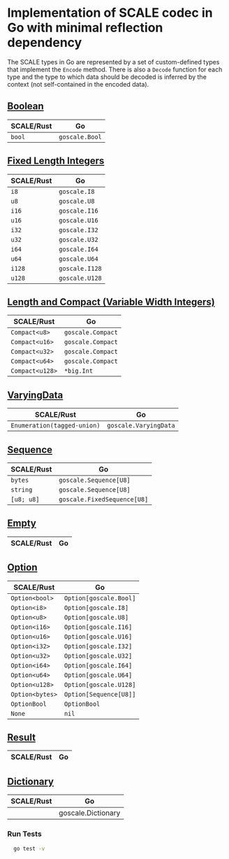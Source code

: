 # Implementation of SCALE codec in Go with minimal reflection dependency

The SCALE types in Go are represented by a set of custom-defined types that implement the `Encode` method. There is also a `Decode` function for each type and the type to which data should be decoded is inferred by the context (not self-contained in the encoded data).


## [Boolean](https://github.com/LimeChain/goscale/blob/master/boolean.go)

| SCALE/Rust | Go                        |
|------------|---------------------------|
| `bool`     | `goscale.Bool`            |


## [Fixed Length Integers](https://github.com/LimeChain/goscale/blob/master/fixed_length.go)

| SCALE/Rust | Go                        |
|------------|---------------------------|
| `i8`       | `goscale.I8`              |
| `u8`       | `goscale.U8`              |
| `i16`      | `goscale.I16`             |
| `u16`      | `goscale.U16`             |
| `i32`      | `goscale.I32`             |
| `u32`      | `goscale.U32`             |
| `i64`      | `goscale.I64`             |
| `u64`      | `goscale.U64`             |
| `i128`     | `goscale.I128`            |
| `u128`     | `goscale.U128`            |


## [Length and Compact (Variable Width Integers)](https://github.com/LimeChain/goscale/blob/master/length_compact.go)

| SCALE/Rust      | Go                |
|-----------------|-------------------|
| `Compact<u8>`   | `goscale.Compact` |
| `Compact<u16>`  | `goscale.Compact` |
| `Compact<u32>`  | `goscale.Compact` |
| `Compact<u64>`  | `goscale.Compact` |
| `Compact<u128>` | `*big.Int`        |

## [VaryingData](https://github.com/LimeChain/goscale/blob/master/varying_data.go)

| SCALE/Rust                   | Go                    |
|------------------------------|-----------------------|
| `Enumeration(tagged-union)`  | `goscale.VaryingData` |

## [Sequence](https://github.com/LimeChain/goscale/blob/master/sequence.go)

| SCALE/Rust | Go                          |
|------------|-----------------------------|
| `bytes`    | `goscale.Sequence[U8]`      |
| `string`   | `goscale.Sequence[U8]`      |
| `[u8; u8]` | `goscale.FixedSequence[U8]` |


## [Empty](https://github.com/LimeChain/goscale/blob/master/empty.go)

| SCALE/Rust         | Go                       |
| ------------------ | ------------------------ |


## [Option](https://github.com/LimeChain/goscale/blob/master/option.go)

| SCALE/Rust         | Go                       |
| ------------------ | ------------------------ |
| `Option<bool>`     | `Option[goscale.Bool]`   |
| `Option<i8>`       | `Option[goscale.I8]`     |
| `Option<u8>`       | `Option[goscale.U8]`     |
| `Option<i16>`      | `Option[goscale.I16]`    |
| `Option<u16>`      | `Option[goscale.U16]`    |
| `Option<i32>`      | `Option[goscale.I32]`    |
| `Option<u32>`      | `Option[goscale.U32]`    |
| `Option<i64>`      | `Option[goscale.I64]`    |
| `Option<u64>`      | `Option[goscale.U64]`    |
| `Option<u128>`     | `Option[goscale.U128]`   |
| `Option<bytes>`    | `Option[Sequence[U8]]`   |
| `OptionBool`       | `OptionBool`             |
| `None`             | `nil`                    |


## [Result](https://github.com/LimeChain/goscale/blob/master/result.go)

| SCALE/Rust         | Go                       |
| ------------------ | ------------------------ |


## [Dictionary](https://github.com/LimeChain/goscale/blob/master/dictionary.go)

| SCALE/Rust         | Go                       |
| ------------------ | ------------------------ |
|                    | goscale.Dictionary       |


### Run Tests

```sh
  go test -v
```
